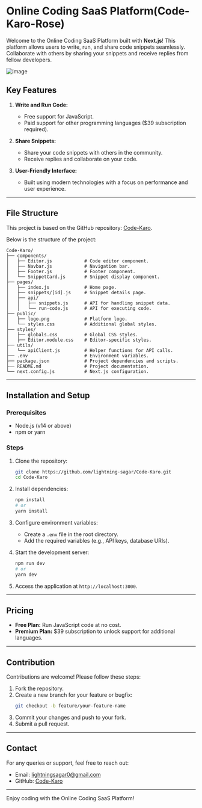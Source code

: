 # Online Coding SaaS Platform(Code-Karo-Rose)

Welcome to the Online Coding SaaS Platform built with **Next.js**! This platform allows users to write, run, and share code snippets seamlessly. Collaborate with others by sharing your snippets and receive replies from fellow developers.

![image](https://github.com/user-attachments/assets/c35de2cf-fc86-4079-bc6c-e713709aa550)

## Key Features

1. **Write and Run Code:**
   - Free support for JavaScript.
   - Paid support for other programming languages ($39 subscription required).

2. **Share Snippets:**
   - Share your code snippets with others in the community.
   - Receive replies and collaborate on your code.

3. **User-Friendly Interface:**
   - Built using modern technologies with a focus on performance and user experience.

---

## File Structure

This project is based on the GitHub repository: [Code-Karo](https://github.com/lightning-sagar/Code-Karo).

Below is the structure of the project:

```
Code-Karo/
├── components/
│   ├── Editor.js            # Code editor component.
│   ├── Navbar.js            # Navigation bar.
│   ├── Footer.js            # Footer component.
│   └── SnippetCard.js       # Snippet display component.
├── pages/
│   ├── index.js             # Home page.
│   ├── snippets/[id].js     # Snippet details page.
│   ├── api/
│   │   ├── snippets.js      # API for handling snippet data.
│   │   └── run-code.js      # API for executing code.
├── public/
│   ├── logo.png             # Platform logo.
│   └── styles.css           # Additional global styles.
├── styles/
│   ├── globals.css          # Global CSS styles.
│   ├── Editor.module.css    # Editor-specific styles.
├── utils/
│   └── apiClient.js         # Helper functions for API calls.
├── .env                     # Environment variables.
├── package.json             # Project dependencies and scripts.
├── README.md                # Project documentation.
└── next.config.js           # Next.js configuration.
```

---

## Installation and Setup

### Prerequisites
- Node.js (v14 or above)
- npm or yarn

### Steps
1. Clone the repository:
   ```bash
   git clone https://github.com/lightning-sagar/Code-Karo.git
   cd Code-Karo
   ```

2. Install dependencies:
   ```bash
   npm install
   # or
   yarn install
   ```

3. Configure environment variables:
   - Create a `.env` file in the root directory.
   - Add the required variables (e.g., API keys, database URIs).

4. Start the development server:
   ```bash
   npm run dev
   # or
   yarn dev
   ```

5. Access the application at `http://localhost:3000`.

---

## Pricing

- **Free Plan:** Run JavaScript code at no cost.
- **Premium Plan:** $39 subscription to unlock support for additional languages.

---

## Contribution

Contributions are welcome! Please follow these steps:

1. Fork the repository.
2. Create a new branch for your feature or bugfix:
   ```bash
   git checkout -b feature/your-feature-name
   ```
3. Commit your changes and push to your fork.
4. Submit a pull request.

---

## Contact

For any queries or support, feel free to reach out:
- Email: lightningsagar0@gmail.com
- GitHub: [Code-Karo](https://github.com/lightning-sagar/Code-Karo)

---

Enjoy coding with the Online Coding SaaS Platform!
